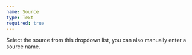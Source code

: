 ```yaml
---
name: Source
type: Text
required: true
---
```


Select the source from this dropdown list, you can also manually enter a source name.